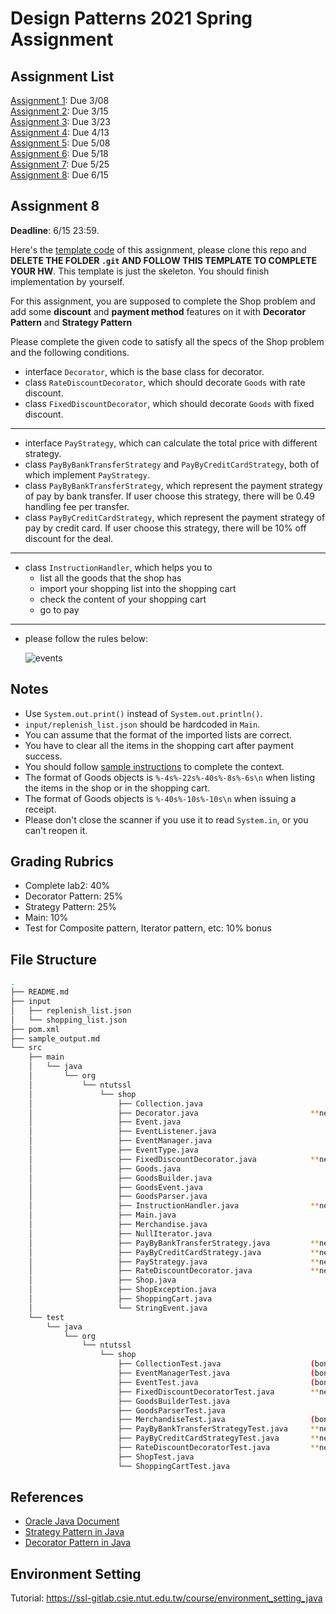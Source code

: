 # Design Patterns 2021 Spring Assignment

## Assignment List
[Assignment 1](Assignment1.md): Due 3/08 <br>
[Assignment 2](Assignment2.md): Due 3/15 <br>
[Assignment 3](Assignment3.md): Due 3/23 <br>
[Assignment 4](Assignment4.md): Due 4/13 <br>
[Assignment 5](Assignment5.md): Due 5/08 <br>
[Assignment 6](Assignment6.md): Due 5/18 <br>
[Assignment 7](Assignment7.md): Due 5/25 <br>
[Assignment 8](Assignment8.md): Due 6/15 <br>

## Assignment 8

__Deadline__: 6/15 23:59.

Here's the
[template code](https://ssl-gitlab.csie.ntut.edu.tw/course/dp2021s_hw_template)
of this assignment, please clone this repo and __DELETE THE FOLDER `.git` AND
FOLLOW THIS TEMPLATE TO COMPLETE YOUR HW__. This template is just the skeleton.
You should finish implementation by yourself.

For this assignment, you are supposed to complete the Shop problem and add some
**discount** and **payment method** features on it with **Decorator Pattern**
and **Strategy Pattern**

Please complete the given code to satisfy all the specs of the Shop problem and
the following conditions.

- interface `Decorator`, which is the base class for decorator.
- class `RateDiscountDecorator`, which should decorate `Goods` with rate 
  discount.
- class `FixedDiscountDecorator`, which should decorate `Goods` with fixed     
  discount.
---
- interface `PayStrategy`, which can calculate the total price with different 
  strategy.
- class `PayByBankTransferStrategy` and `PayByCreditCardStrategy`, both of which
  implement `PayStrategy`.
- class `PayByBankTransferStrategy`, which represent the payment strategy of pay
  by bank transfer. If user choose this strategy, there will be 0.49 handling fee
  per transfer.
- class `PayByCreditCardStrategy`, which represent the payment strategy of pay
  by credit card. If user choose this strategy, there will be 10% off discount 
  for the deal.
---
- class `InstructionHandler`, which helps you to 
  - list all the goods that the shop has
  - import your shopping list into the shopping cart
  - check the content of your shopping cart
  - go to pay
---
  - please follow the rules below:

    ![events](./event_relationship.jpg "event relationship")


## Notes
- Use `System.out.print()` instead of `System.out.println()`.
- `input/replenish_list.json` should be hardcoded in `Main`.
- You can assume that the format of the imported lists are correct.
- You have to clear all the items in the shopping cart after payment success.
- You should follow [sample instructions](./hw8_sample_instructions.md) to complete
  the context.
- The format of Goods objects is `%-4s%-22s%-40s%-8s%-6s\n` when listing the 
  items in the shop or in the shopping cart.
- The format of Goods objects is `%-40s%-10s%-10s\n` when issuing a receipt.
- Please don't close the scanner if you use it to read `System.in`, or you can't
  reopen it.
  
## Grading Rubrics
- Complete lab2: 40%
- Decorator Pattern: 25%
- Strategy Pattern: 25%
- Main: 10%
- Test for Composite pattern, Iterator pattern, etc: 10% bonus

## File Structure
  ```bash
  .
  ├── README.md
  ├── input
  │   ├── replenish_list.json
  │   └── shopping_list.json
  ├── pom.xml
  ├── sample_output.md
  └── src
      ├── main
      │   └── java
      │       └── org
      │           └── ntutssl
      │               └── shop
      │                   ├── Collection.java
      │                   ├── Decorator.java                         **new**
      │                   ├── Event.java
      │                   ├── EventListener.java
      │                   ├── EventManager.java
      │                   ├── EventType.java
      │                   ├── FixedDiscountDecorator.java            **new**
      │                   ├── Goods.java
      │                   ├── GoodsBuilder.java
      │                   ├── GoodsEvent.java
      │                   ├── GoodsParser.java
      │                   ├── InstructionHandler.java                **new**
      │                   ├── Main.java
      │                   ├── Merchandise.java
      │                   ├── NullIterator.java
      │                   ├── PayByBankTransferStrategy.java         **new**
      │                   ├── PayByCreditCardStrategy.java           **new**
      │                   ├── PayStrategy.java                       **new**
      │                   ├── RateDiscountDecorator.java             **new**
      │                   ├── Shop.java
      │                   ├── ShopException.java
      │                   ├── ShoppingCart.java
      │                   └── StringEvent.java
      └── test
          └── java
              └── org
                  └── ntutssl
                      └── shop
                          ├── CollectionTest.java                    (bonus)
                          ├── EventManagerTest.java                  (bonus)
                          ├── EventTest.java                         (bonus)
                          ├── FixedDiscountDecoratorTest.java        **new**
                          ├── GoodsBuilderTest.java
                          ├── GoodsParserTest.java
                          ├── MerchandiseTest.java                   (bonus)
                          ├── PayByBankTransferStrategyTest.java     **new**
                          ├── PayByCreditCardStrategyTest.java       **new**
                          ├── RateDiscountDecoratorTest.java         **new**
                          ├── ShopTest.java
                          └── ShoppingCartTest.java
  ```

## References
- [Oracle Java Document](https://docs.oracle.com/en/java/javase/15/docs/api/index.html)
- [Strategy Pattern in Java](https://www.baeldung.com/java-strategy-pattern)
- [Decorator Pattern in Java](https://www.baeldung.com/java-decorator-pattern)
## Environment Setting
Tutorial: https://ssl-gitlab.csie.ntut.edu.tw/course/environment_setting_java